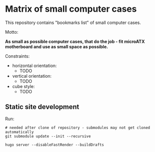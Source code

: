 # Matrix of small computer cases

This repository contains "bookmarks list" of small computer cases.

Motto:

**As small as possible computer cases, that do the job - fit microATX motherboard and use as small space as possible.**

Constraints:

- horizontal orientation:
  - TODO
- vertical orientation:
  - TODO
- cube style:
  - TODO


## Static site development

Run:

```shell
# needed after clone of repository - submodules may not get cloned automatically
git submodule update --init --recursive

hugo server --disableFastRender --buildDrafts
 ```

